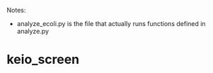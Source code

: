 Notes:
- analyze_ecoli.py is the file that actually runs functions defined in analyze.py
# keio_screen
